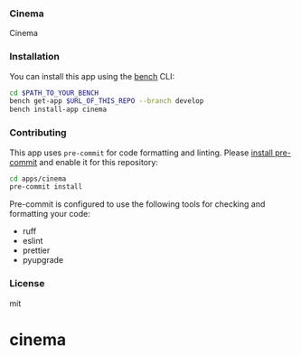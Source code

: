 ### Cinema

Cinema

### Installation

You can install this app using the [bench](https://github.com/frappe/bench) CLI:

```bash
cd $PATH_TO_YOUR_BENCH
bench get-app $URL_OF_THIS_REPO --branch develop
bench install-app cinema
```

### Contributing

This app uses `pre-commit` for code formatting and linting. Please [install pre-commit](https://pre-commit.com/#installation) and enable it for this repository:

```bash
cd apps/cinema
pre-commit install
```

Pre-commit is configured to use the following tools for checking and formatting your code:

- ruff
- eslint
- prettier
- pyupgrade

### License

mit
# cinema
